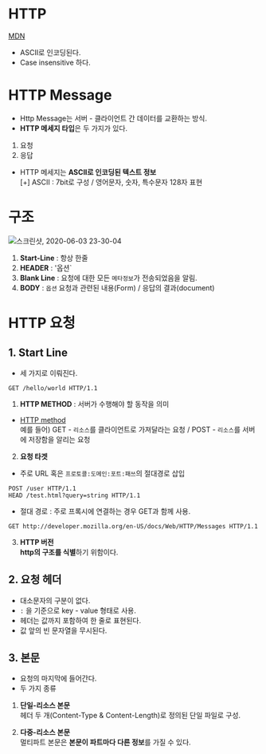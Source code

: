 # HTTP  
[MDN](https://developer.mozilla.org/ko/docs/Web/HTTP/Messages)  

* ASCII로 인코딩된다.  
* Case insensitive 하다.  


# HTTP Message  

* Http Message는 서버 - 클라이언트 간 데이터를 교환하는 방식.  
* **HTTP 메세지 타입**은 두 가지가 있다.  
1. 요청  
2. 응답  

* HTTP 메세지는 **ASCII로 인코딩된 텍스트 정보**  
[+] ASCII : 7bit로 구성 / 영어문자, 숫자, 특수문자 128자 표현  

# 구조  
![스크린샷, 2020-06-03 23-30-04](https://user-images.githubusercontent.com/62331555/83649465-2fbff780-a5f2-11ea-8a1e-d89f4b3e8701.png)  

1. **Start-Line** : 항상 한줄  
2. **HEADER** : '옵션`  
3. **Blank Line** : 요청에 대한 모든 `메타정보`가 전송되었음을 알림.  
4. **BODY** : `옵션` 요청과 관련된 내용(Form) / 응답의 결과(document)  



# HTTP 요청  

## 1. Start Line  
* 세 가지로 이뤄진다.  
```
GET /hello/world HTTP/1.1
```

1. **HTTP METHOD** : 서버가 수행해야 할 동작을 의미  
* [HTTP method](https://github.com/horoyoiiv/HTTP/blob/master/docs/http_method.md)  
예를 들어) GET - `리소스`를 클라이언트로 가져달라는 요청 / POST - `리소스`를 서버에 저장함을 알리는 요청  

  
2. **요청 타겟**  
* 주로 URL 혹은 `프로토콜:도메인:포트:패쓰`의 절대경로 삽입  
```
POST /user HTTP/1.1
HEAD /test.html?query=string HTTP/1.1
```

* 절대 경로 : 주로 프록시에 연결하는 경우 GET과 함께 사용.  
```
GET http://developer.mozilla.org/en-US/docs/Web/HTTP/Messages HTTP/1.1
```


3. **HTTP 버전**  
**http의 구조를 식별**하기 위함이다.  

## 2. 요청 헤더  
* 대소문자의 구분이 없다.  
* `:` 을 기준으로 key - value 형태로 사용.  
* 헤더는 값까지 포함하여 한 줄로 표현된다.  
* 값 앞의 빈 문자열을 무시된다.  

## 3. 본문  
* 요청의 마지막에 들어간다.  
* 두 가지 종류  

1. **단일-리소스 본문**  
헤더 두 개(Content-Type & Content-Length)로 정의된 단일 파일로 구성.  

2. **다중-리소스 본문**  
멀티파트 본문은 **본문이 파트마다 다른 정보**를 가질 수 있다.  











